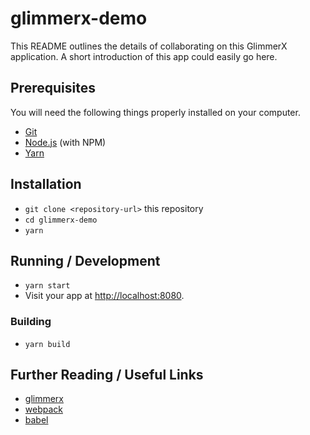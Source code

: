 # glimmerx-demo

This README outlines the details of collaborating on this GlimmerX application.
A short introduction of this app could easily go here.

## Prerequisites

You will need the following things properly installed on your computer.

* [Git](https://git-scm.com/)
* [Node.js](https://nodejs.org/) (with NPM)
* [Yarn](https://yarnpkg.com/en/)

## Installation

* `git clone <repository-url>` this repository
* `cd glimmerx-demo`
* `yarn`

## Running / Development

* `yarn start`
* Visit your app at [http://localhost:8080](http://localhost:8080).

### Building

* `yarn build`

## Further Reading / Useful Links

* [glimmerx](http://github.com/glimmerjs/glimmer-experimental/)
* [webpack](https://webpack.js.org/)
* [babel](https://babeljs.io/docs/en/configuration)

